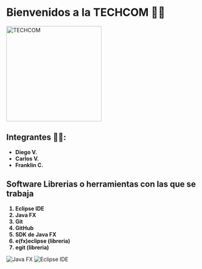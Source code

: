 <h1><b>Bienvenidos a la TECHCOM 🧑‍💻</b></h1>
<img src="https://github.com/user-attachments/assets/0f46b5a5-010d-40fb-8b48-7ac536d0850d" alt="TECHCOM" width="250" height="250">
 <h2><b>Integrantes 🧑‍💻:</b></h2>
 <ul>
  <b>
  <li>Diego V.</li>
  <li>Carlos V.</li>
  <li>Franklin C.</li></b>
 </ul>
 <h2><b>Software Librerias o herramientas con las que se trabaja</b></h2>
 <ol> 
           <b>
           <li>Eclipse IDE</li>
           <li>Java FX</li>
           <li>Git</li>
           <li>GitHub</li>
           <li>SDK de Java FX</li>
           <li>e(fx)eclipse (libreria)</li>
           <li>egit (libreria)</li></b>
 </ol>
<img src="https://upload.wikimedia.org/wikipedia/en/c/cc/JavaFX_Logo.png" alt="Java FX">
<img  src="https://miro.medium.com/v2/resize:fit:540/1*nNTk-j2uaKhxyj3GXsYNdg.png" alt="Eclipse IDE" >

